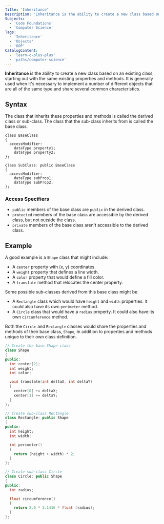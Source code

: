 ```yaml
---
Title: 'Inheritance'
Description: 'Inheritance is the ability to create a new class based on an existing class, starting out with the same existing properties and methods.'
Subjects:
  - 'Code Foundations'
  - 'Computer Science'
Tags:
  - 'Inheritance'
  - 'Objects'
  - 'OOP'
CatalogContent:
  - 'learn-c-plus-plus'
  - 'paths/computer-science'
---
```


**Inheritance** is the ability to create a new class based on an existing class, starting out with the same existing properties and methods. It is generally used when it's necessary to implement a number of different objects that are all of the same type and share several common characteristics.

## Syntax

The class that inherits these properties and methods is called the derived class or sub-class. The class that the sub-class inherits from is called the base class.

```pseudo
class BaseClass
{
  accessModifier:
    dataType property1;
    dataType property2;
};

class SubClass: public BaseClass
{
  accessModifier:
    dataType subProp1;
    dataType subProp2;
};
```

### Access Specifiers

- `public` members of the base class are `public` in the derived class.
- `protected` members of the base class are accessible by the derived class, but not outside the class.
- `private` members of the base class aren't accessible to the derived class.

## Example

A good example is a `Shape` class that might include:

- A `center` property with (x, y) coordinates.
- A `weight` property that defines a line width.
- A `color` property that would define a fill color.
- A `translate` method that relocates the center property.

Some possible sub-classes derived from this base class might be:

- A `Rectangle` class which would have `height` and `width` properties. It could also have its own `perimeter` method.
- A `Circle` class that would have a `radius` property. It could also have its own `circumference` method.

Both the `Circle` and `Rectangle` classes would share the properties and methods of their base class, `Shape`, in addition to properties and methods unique to their own class definition.

```cpp
// Create the base Shape class
class Shape
{
public:
  int center[2];
  int weight;
  int color;

  void translate(int deltaX, int deltaY)
  {
    center[0] += deltaX;
    center[1] += deltaY;
  }
};

// Create sub-class Rectangle
class Rectangle: public Shape
{
public:
  int height;
  int width;

  int perimeter()
  {
    return (height + width) * 2;
  }
};

// Create sub-class Circle
class Circle: public Shape
{
public:
  int radius;

  float circumference()
  {
    return 2.0 * 3.1416 * float (radius);
  }
};
```
